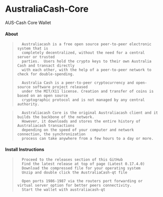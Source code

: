 # AustraliaCash-Core
AUS-Cash Core Wallet

####	About

>		Australiacash is a free open source peer-to-peer electronic system that is
>		completely decentralized, without the need for a central server or trusted
>		parties.  Users hold the crypto keys to their own Australia Cash and transact directly
>		with each other, with the help of a peer-to-peer network to check for double-spending.
>
>		Australia Cash is a peer-to-peer cryptocurrency and open-source software project released 
>		under the MIT/X11 license. Creation and transfer of coins is based on an open source 
>		cryptographic protocol and is not managed by any central authority.


>		Australiacash Core is the original Australiacash client and it builds the backbone of the network.
>		However, it downloads and stores the entire history of Australiacash transactions
>		depending on the speed of your computer and network connection, the synchronization
>		process can take anywhere from a few hours to a day or more.		


####    Install Instructions

>       Proceed to the releases section of this GitHub
>       Find the latest release at top of page (Latest 0.17.4.0)
>       Download the compressed file for your operating system
>       Unzip and double click the AustraliaCash-qt file
>       
>       Open ports 1986-1987 via the routers port forwarding or virtual server option for better peers connectivity.
>       Start the wallet with australiacash-qt
